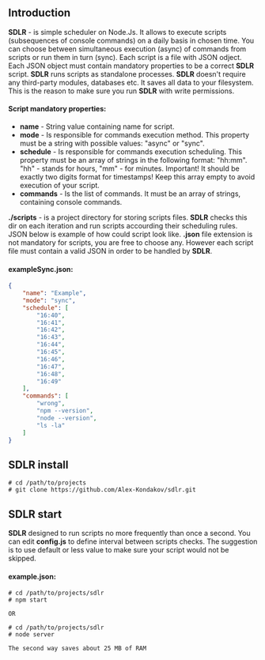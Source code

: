 ## Introduction

**SDLR** - is simple scheduler on Node.Js. It allows to execute scripts (subsequences of console commands) on a daily basis in chosen time. You can choose between simultaneous execution (async) of commands from scripts or run them in turn (sync). Each script is a file with JSON odject. Each JSON object must contain mandatory properties to be a correct **SDLR** script. **SDLR** runs scripts as standalone processes. **SDLR** doesn't require any third-party modules, databases etc. It saves all data to your filesystem. This is the reason to make sure you run **SDLR** with write permissions.

#### Script mandatory properties:

* **name** - String value containing name for script.
* **mode** - Is responsible for commands execution method. This property must be a string with possible values: "async" or "sync".
* **schedule** - Is responsible for commands execution scheduling. This property must be an array of strings in the following format: "hh:mm". "hh" - stands for hours, "mm" - for minutes. Important! It should be exactly two digits format for timestamps! Keep this array empty to avoid execution of your script.
* **commands** - Is the list of commands. It must be an array of strings, containing console commands.

**./scripts** - is a project directory for storing scripts files. **SDLR** checks this dir on each iteration and run scripts accourding their scheduling rules. JSON below is example of how could script look like. **.json** file extension is not mandatory for scripts, you are free to choose any. However each script file must contain a valid JSON in order to be handled by **SDLR**.

#### exampleSync.json:
```json
{
    "name": "Example",
    "mode": "sync",
    "schedule": [
        "16:40",
        "16:41",
        "16:42",
        "16:43",
        "16:44",
        "16:45",
        "16:46",
        "16:47",
        "16:48",
        "16:49"
    ],
    "commands": [
        "wrong",
        "npm --version",
        "node --version",
        "ls -la"
    ]
}
```

## **SDLR** install

```shell
# cd /path/to/projects
# git clone https://github.com/Alex-Kondakov/sdlr.git
```

## **SDLR** start

**SDLR** designed to run scripts no more frequently than once a second. You can edit **config.js** to define interval between scripts checks. The suggestion is to use default or less value to make sure your script would not be skipped.

#### example.json:
```shell
# cd /path/to/projects/sdlr
# npm start

OR

# cd /path/to/projects/sdlr
# node server

The second way saves about 25 MB of RAM
```